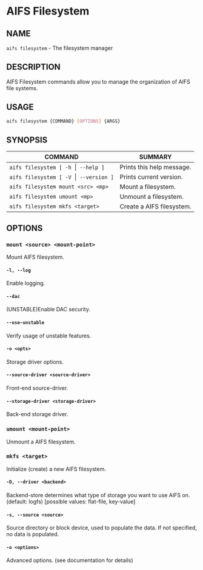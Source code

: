 # AIFS Filesystem

## NAME

`aifs filesystem` - The filesystem manager

## DESCRIPTION

AIFS Filesystem commands allow you to manage the organization of AIFS
file systems.

## USAGE

``` bash
aifs filesystem {COMMAND} [OPTIONS] {ARGS}
```

## SYNOPSIS

|COMMAND                               |SUMMARY                    |
|--------------------------------------|---------------------------|
|`aifs filesystem [ -h `\|` --help ]`    |Prints this help message.  |
|`aifs filesystem [ -V `\|` --version ]` |Prints current version.    |
|`aifs filesystem mount <src> <mp>`    |Mount a filesystem.        |
|`aifs filesystem umount <mp>`         |Unmount a filesystem.      |
|`aifs filesystem mkfs <target>`       |Create a AIFS filesystem.  |

## OPTIONS

### `mount <source> <mount-point>`

Mount AIFS filesystem.

#### `-l, --log`

Enable logging.

#### `--dac`

(UNSTABLE)Enable DAC security.

#### `--use-unstable`

Verify usage of unstable features.

#### `-o <opts>`

Storage driver options.

#### `--source-driver <source-driver>`

Front-end source-driver.

#### `--storage-driver <storage-driver>`

Back-end storage driver.

### `umount <mount-point>`

Unmount a AIFS filesystem.

### `mkfs <target>`

Initialize (create) a new AIFS filesystem.

#### `-D, --driver <backend>`

Backend-store determines what type of storage you want to use AIFS on.
(default: logfs) [possible values: flat-file, key-value]

#### `-s, --source <source>`

Source directory or block device, used to populate the data.
If not specified, no data is populated.

#### `-o <options>`

Advanced options. (see documentation for details)
